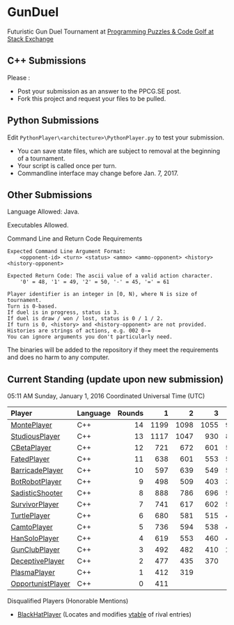 # GunDuel

Futuristic Gun Duel Tournament at [Programming Puzzles & Code Golf at Stack Exchange][1]

## C++ Submissions

Please :

 - Post your submission as an answer to the PPCG.SE post.
 - Fork this project and request your files to be pulled.

## Python Submissions

Edit `PythonPlayer\<architecture>\PythonPlayer.py` to test your submission.

 - You can save state files, which are subject to removal at the beginning of a tournament.
 - Your script is called once per turn.
 - Commandline interface may change before Jan. 7, 2017.

## Other Submissions

Language Allowed: Java.

Executables Allowed.

Command Line and Return Code Requirements

    Expected Command Line Argument Format:
    	<opponent-id> <turn> <status> <ammo> <ammo-opponent> <history> <history-opponent>

    Expected Return Code: The ascii value of a valid action character.
    	'0' = 48, '1' = 49, '2' = 50, '-' = 45, '=' = 61
    
    Player identifier is an integer in [0, N), where N is size of tournament.
    Turn is 0-based.
    If duel is in progress, status is 3.
    If duel is draw / won / lost, status is 0 / 1 / 2.
    If turn is 0, <history> and <history-opponent> are not provided.
    Histories are strings of actions, e.g. 002 0-=
    You can ignore arguments you don't particularly need.

The binaries will be added to the repository if they meet the requirements and does no harm to any computer.

## Current Standing (update upon new submission)

05:11 AM Sunday, January 1, 2016 Coordinated Universal Time (UTC)

| Player                                   | Language   | Rounds |     1 |     2 |     3 |     4 |     5 |     6 |     7 |     8 |     9 |    10 |    11 |    12 |    13 |    14 |
|:---------------------------------------- |:---------- | ------:| -----:| -----:| -----:| -----:| -----:| -----:| -----:| -----:| -----:| -----:| -----:| -----:| -----:| -----:|
| [MontePlayer][16]                        | C++        |     14 |  1199 |  1098 |  1055 |   905 |   817 |   755 |   649 |   560 |   453 |   364 |   255 |   198 |   109 |    82 |
| [StudiousPlayer][12]                     | C++        |     13 |  1117 |  1047 |   930 |   875 |   787 |   680 |   590 |   532 |   451 |   340 |   235 |   150 |   104 |    18 |
| [CBetaPlayer][15]                        | C++        |     12 |   721 |   672 |   601 |   549 |   480 |   463 |   403 |   347 |   270 |   250 |   201 |   137 |    87 |
| [FatedPlayer][14]                        | C++        |     11 |   638 |   601 |   553 |   516 |   446 |   372 |   362 |   319 |   274 |   215 |   165 |   115 |
| [BarricadePlayer][7]                     | C++        |     10 |   597 |   639 |   549 |   514 |   474 |   419 |   370 |   305 |   262 |   176 |   144 |
| [BotRobotPlayer][8]                      | C++        |      9 |   498 |   509 |   403 |   375 |   358 |   331 |   325 |   246 |   243 |   155 |
| [SadisticShooter][10]                    | C++        |      8 |   888 |   786 |   696 |   592 |   496 |   397 |   299 |   199 |   147 |
| [SurvivorPlayer][13]                     | C++        |      7 |   741 |   617 |   602 |   551 |   464 |   378 |   271 |   171 |
| [TurtlePlayer][6]                        | C++        |      6 |   680 |   581 |   515 |   447 |   367 |   300 |   221 |
| [CamtoPlayer][17]                        | C++        |      5 |   736 |   594 |   538 |   426 |   357 |   291 |
| [HanSoloPlayer][18]                      | C++        |      4 |   619 |   553 |   460 |   432 |   330 |
| [GunClubPlayer][4]                       | C++        |      3 |   492 |   482 |   410 |   299 |
| [DeceptivePlayer][11]                    | C++        |      2 |   477 |   435 |   370 |
| [PlasmaPlayer][9]                        | C++        |      1 |   412 |   319 |
| [OpportunistPlayer][5]                   | C++        |      0 |   411 |

Disqualified Players (Honorable Mentions)

 - [BlackHatPlayer][2] (Locates and modifies [vtable][3] of rival entries)

 [1]: http://codegolf.stackexchange.com/q/104896/11933
 [2]: http://codegolf.stackexchange.com/a/105061/11933
 [3]: https://en.wikipedia.org/wiki/Vtable
 [4]: http://codegolf.stackexchange.com/a/104899/11933
 [5]: http://codegolf.stackexchange.com/a/104902/11933
 [6]: http://codegolf.stackexchange.com/a/104905/11933
 [7]: http://codegolf.stackexchange.com/a/104909/11933
 [8]: http://codegolf.stackexchange.com/a/104910/11933
 [9]: http://codegolf.stackexchange.com/a/104933/11933
 [10]: http://codegolf.stackexchange.com/a/104947/11933
 [11]: http://codegolf.stackexchange.com/a/104972/11933
 [12]: http://codegolf.stackexchange.com/a/105066/11933
 [13]: http://codegolf.stackexchange.com/a/105084/11933
 [14]: http://codegolf.stackexchange.com/a/105131/11933
 [15]: http://codegolf.stackexchange.com/a/105154/11933
 [16]: http://codegolf.stackexchange.com/a/105175/11933
 [17]: http://codegolf.stackexchange.com/a/105224/11933
 [18]: http://codegolf.stackexchange.com/a/105263/11933
